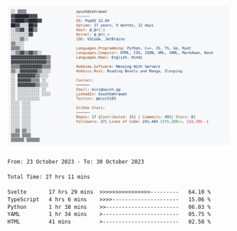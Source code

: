 <a href="https://github.com/AyushSehrawat/AyushSehrawat">
  <picture>
    <source media="(prefers-color-scheme: dark)" srcset="https://raw.githubusercontent.com/AyushSehrawat/AyushSehrawat/main/dark_mode.svg">
    <img alt="Andrew Grant's GitHub Profile README" src="https://raw.githubusercontent.com/AyushSehrawat/AyushSehrawat/main/light_mode.svg">
  </picture>
</a>

<!--START_SECTION:waka-->

```txt
From: 23 October 2023 - To: 30 October 2023

Total Time: 27 hrs 11 mins

Svelte       17 hrs 29 mins  >>>>>>>>>>>>>>>>---------   64.10 %
TypeScript   4 hrs 6 mins    >>>>---------------------   15.06 %
Python       1 hr 38 mins    >>-----------------------   06.03 %
YAML         1 hr 34 mins    >------------------------   05.75 %
HTML         41 mins         >------------------------   02.50 %
```

<!--END_SECTION:waka-->
